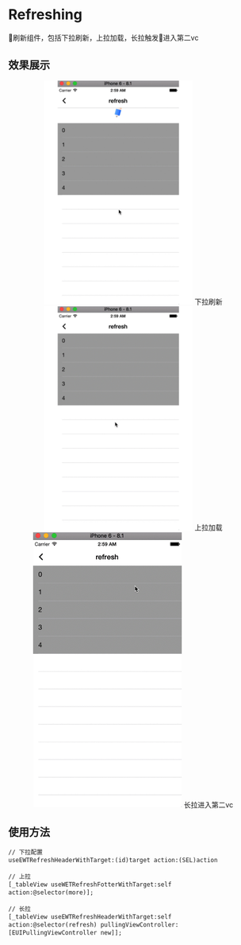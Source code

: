 # Refreshing

刷新组件，包括下拉刷新，上拉加载，长拉触发进入第二vc

## 效果展示

<center>
<img src="./refreshing/pullingdown.gif" width="300"/>
下拉刷新
</center> 

<center>
<img src="./refreshing/pullingup.gif" width="300"/>
上拉加载
</center> 

<center>
<img src="./refreshing/pullingforce.gif" width="300" />
长拉进入第二vc
</center>                         


## 使用方法

```
// 下拉配置
useEWTRefreshHeaderWithTarget:(id)target action:(SEL)action

// 上拉
[_tableView useWETRefreshFotterWithTarget:self action:@selector(more)];

// 长拉
[_tableView useEWTRefreshHeaderWithTarget:self action:@selector(refresh) pullingViewController:[EUIPullingViewController new]];
```


